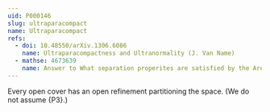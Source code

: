 ```yaml
---
uid: P000146
slug: ultraparacompact
name: Ultraparacompact
refs:
  - doi: 10.48550/arXiv.1306.6086
    name: Ultraparacompactness and Ultranormality (J. Van Name)
  - mathse: 4673639
    name: Answer to What separation properites are satisfied by the Arens space?
---
```


Every open cover has an open refinement partitioning the space. (We do not assume {P3}.)
